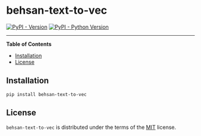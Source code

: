 # behsan-text-to-vec

[![PyPI - Version](https://img.shields.io/pypi/v/behsan-text-to-vec.svg)](https://pypi.org/project/behsan-text-to-vec)
[![PyPI - Python Version](https://img.shields.io/pypi/pyversions/behsan-text-to-vec.svg)](https://pypi.org/project/behsan-text-to-vec)

-----

**Table of Contents**

- [Installation](#installation)
- [License](#license)

## Installation

```console
pip install behsan-text-to-vec
```

## License

`behsan-text-to-vec` is distributed under the terms of the [MIT](https://spdx.org/licenses/MIT.html) license.
